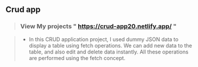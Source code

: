 ## Crud app

> ### **View My projects** " https://crud-app20.netlify.app/ " ###

> - In this CRUD application project, I used dummy JSON data to display a table using fetch operations. We can add new data to the table, and also edit and delete data instantly. All these operations are performed using the fetch concept.